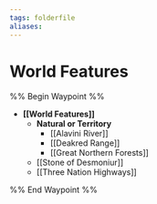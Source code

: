 ```yaml
---
tags: folderfile
aliases:
---
```


# World Features
%% Begin Waypoint %%
- **[[World Features]]**
	- **Natural or Territory**
		- [[Alavini River]]
		- [[Deakred Range]]
		- [[Great Northern Forests]]
	- [[Stone of Desmoniur]]
	- [[Three Nation Highways]]

%% End Waypoint %%
